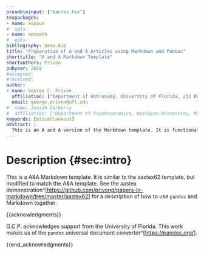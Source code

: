 ```yaml
---
preambleinput: ["macros.tex"]
texpackages:
- name: xspace
#  opts:
- name: amsmath
#  opts:
bibliography: demo.bib
title: "Preparation of A and A Articles using Markdown and Pandoc"
shorttitle: "A and A Markdown Template"
shortauthors: Privon
pubyear: 2018
#accepted:
#received:
author:
- name: George C. Privon
  affiliation: ["Department of Astronomy, University of Florida, 211 Bryant Space Sciences Center, Gainesville, 32611 FL, USA"]
  email: george.privon@ufl.edu
#- name: Josiah Carberry
#  affiliation: ["Department of Psychoceramics, Wesleyan University, Middletown, CT", "Department of Psychoceramics, Brown University: Providence, RI"]
keywords: [miscellaneous]
abstract: |
  This is an A and A version of the Markdown template. It is functionally very similar to the aastex62 template. This is the "traditional abstract" format.
---
```


# Description {#sec:intro}

This is a A\&A Markdown template.
It is similar to the aastex62 template, but modified to match the A\&A template.
See the aastex demonstration^[<https://github.com/privong/papers-in-markdown/tree/master/aastex62>] for a description of how to use `pandoc` and Markdown together.

{{acknowledgments}}

G.C.P. acknowledges support from the University of Florida.
This work makes us of the `pandoc` universal document convertor^[<https://pandoc.org/>].

{{end_acknowledgments}}
